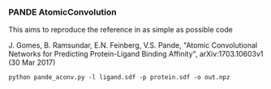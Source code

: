 ### PANDE AtomicConvolution

This aims to reproduce the reference in as simple as possible code

J. Gomes, B. Ramsundar, E.N. Feinberg, V.S. Pande, "Atomic Convolutional Networks for Predicting Protein-Ligand Binding Affinity",
arXiv:1703.10603v1 (30 Mar 2017)

```
python pande_aconv.py -l ligand.sdf -p protein.sdf -o out.npz
```
